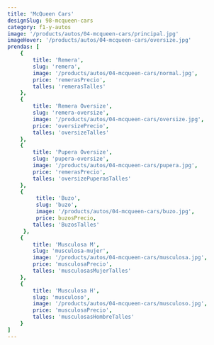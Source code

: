 ```yaml
---
title: 'McQueen Cars'
designSlug: 98-mcqueen-cars
category: f1-y-autos
image: '/products/autos/04-mcqueen-cars/principal.jpg'
imageHover: '/products/autos/04-mcqueen-cars/oversize.jpg'
prendas: [
    {   
        title: 'Remera',
        slug: 'remera',          
        image: '/products/autos/04-mcqueen-cars/normal.jpg',
        price: 'remerasPrecio',
        talles: 'remerasTalles'
    },
    {
        title: 'Remera Oversize',
        slug: 'remera-oversize',
        image: '/products/autos/04-mcqueen-cars/oversize.jpg',
        price: 'oversizePrecio',
        talles: 'oversizeTalles'
    },
    {
        title: 'Pupera Oversize',
        slug: 'pupera-oversize',
        image: '/products/autos/04-mcqueen-cars/pupera.jpg',
        price: 'remerasPrecio',
        talles: 'oversizePuperasTalles'
    },
    {
         title: 'Buzo',
         slug: 'buzo',
         image: '/products/autos/04-mcqueen-cars/buzo.jpg',
         price: buzosPrecio,
        talles: 'BuzosTalles'
     },
    {
        title: 'Musculosa M',
        slug: 'musculosa-mujer',
        image: '/products/autos/04-mcqueen-cars/musculosa.jpg',
        price: 'musculosaPrecio',
        talles: 'musculosasMujerTalles'
    },
    {
        title: 'Musculosa H',
        slug: 'musculoso',
        image: '/products/autos/04-mcqueen-cars/musculoso.jpg',
        price: 'musculosaPrecio',
        talles: 'musculosasHombreTalles'
    }
]
---
```

